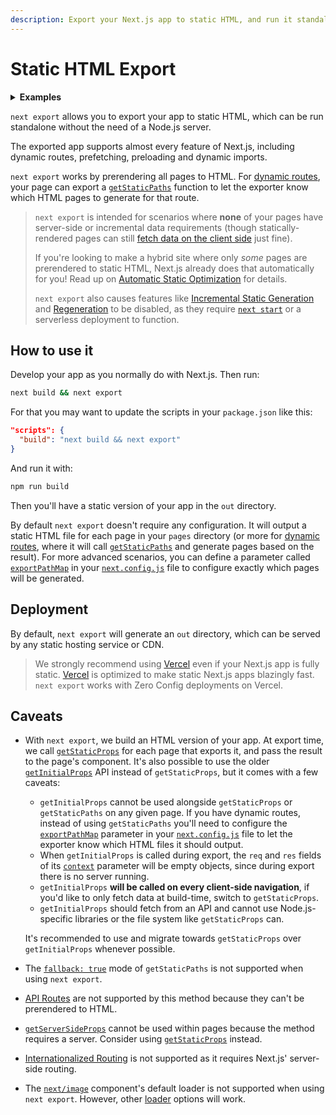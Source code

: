 ```yaml
---
description: Export your Next.js app to static HTML, and run it standalone without the need of a Node.js server.
---
```


# Static HTML Export

<details>
  <summary><b>Examples</b></summary>
  <ul>
    <li><a href="https://github.com/vercel/next.js/tree/canary/examples/with-static-export">Static Export</a></li>
  </ul>
</details>

`next export` allows you to export your app to static HTML, which can be run standalone without the need of a Node.js server.

The exported app supports almost every feature of Next.js, including dynamic routes, prefetching, preloading and dynamic imports.

`next export` works by prerendering all pages to HTML. For [dynamic routes](/docs/routing/dynamic-routes.md), your page can export a [`getStaticPaths`](/docs/basic-features/data-fetching.md#getstaticpaths-static-generation) function to let the exporter know which HTML pages to generate for that route.

> `next export` is intended for scenarios where **none** of your pages have server-side or incremental data requirements (though statically-rendered pages can still [fetch data on the client side](/docs/basic-features/data-fetching.md#fetching-data-on-the-client-side) just fine).
>
> If you're looking to make a hybrid site where only _some_ pages are prerendered to static HTML, Next.js already does that automatically for you! Read up on [Automatic Static Optimization](/docs/advanced-features/automatic-static-optimization.md) for details.
>
> `next export` also causes features like [Incremental Static Generation](/docs/basic-features/data-fetching.md#fallback-true) and [Regeneration](/docs/basic-features/data-fetching.md#incremental-static-regeneration) to be disabled, as they require [`next start`](/docs/api-reference/cli.md#production) or a serverless deployment to function.

## How to use it

Develop your app as you normally do with Next.js. Then run:

```bash
next build && next export
```

For that you may want to update the scripts in your `package.json` like this:

```json
"scripts": {
  "build": "next build && next export"
}
```

And run it with:

```bash
npm run build
```

Then you'll have a static version of your app in the `out` directory.

By default `next export` doesn't require any configuration.
It will output a static HTML file for each page in your `pages` directory (or more for [dynamic routes](/docs/routing/dynamic-routes.md), where it will call [`getStaticPaths`](/docs/basic-features/data-fetching.md#getstaticpaths-static-generation) and generate pages based on the result).
For more advanced scenarios, you can define a parameter called [`exportPathMap`](/docs/api-reference/next.config.js/exportPathMap.md) in your [`next.config.js`](/docs/api-reference/next.config.js/introduction.md) file to configure exactly which pages will be generated.

## Deployment

By default, `next export` will generate an `out` directory, which can be served by any static hosting service or CDN.

> We strongly recommend using [Vercel](https://vercel.com/) even if your Next.js app is fully static. [Vercel](https://vercel.com/) is optimized to make static Next.js apps blazingly fast. `next export` works with Zero Config deployments on Vercel.

## Caveats

- With `next export`, we build an HTML version of your app. At export time, we call [`getStaticProps`](/docs/basic-features/data-fetching.md#getstaticprops-static-generation) for each page that exports it, and pass the result to the page's component. It's also possible to use the older [`getInitialProps`](/docs/api-reference/data-fetching/getInitialProps.md) API instead of `getStaticProps`, but it comes with a few caveats:

  - `getInitialProps` cannot be used alongside `getStaticProps` or `getStaticPaths` on any given page. If you have dynamic routes, instead of using `getStaticPaths` you'll need to configure the [`exportPathMap`](/docs/api-reference/next.config.js/exportPathMap.md) parameter in your [`next.config.js`](/docs/api-reference/next.config.js/introduction.md) file to let the exporter know which HTML files it should output.
  - When `getInitialProps` is called during export, the `req` and `res` fields of its [`context`](/docs/api-reference/data-fetching/getInitialProps.md#context-object) parameter will be empty objects, since during export there is no server running.
  - `getInitialProps` **will be called on every client-side navigation**, if you'd like to only fetch data at build-time, switch to `getStaticProps`.
  - `getInitialProps` should fetch from an API and cannot use Node.js-specific libraries or the file system like `getStaticProps` can.

  It's recommended to use and migrate towards `getStaticProps` over `getInitialProps` whenever possible.

- The [`fallback: true`](/docs/basic-features/data-fetching.md#fallback-true) mode of `getStaticPaths` is not supported when using `next export`.
- [API Routes](/docs/api-routes/introduction.md) are not supported by this method because they can't be prerendered to HTML.
- [`getServerSideProps`](/docs/basic-features/data-fetching.md#getserversideprops-server-side-rendering) cannot be used within pages because the method requires a server. Consider using [`getStaticProps`](/docs/basic-features/data-fetching.md#getstaticprops-static-generation) instead.
- [Internationalized Routing](/docs/advanced-features/i18n-routing.md) is not supported as it requires Next.js' server-side routing.
- The [`next/image`](/docs/api-reference/next/image) component's default loader is not supported when using `next export`. However, other [loader](https://nextjs.org/docs/basic-features/image-optimization#loader) options will work.
